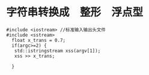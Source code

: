 # 字符串转换成　整形　浮点型
    #include <iostream> //标准输入输出头文件
    #include <sstream> 
      float x_trans = 0.7;
      if(argc>=2) {
       std::istringstream xss(argv[1]);
       xss >> x_trans;

      }
